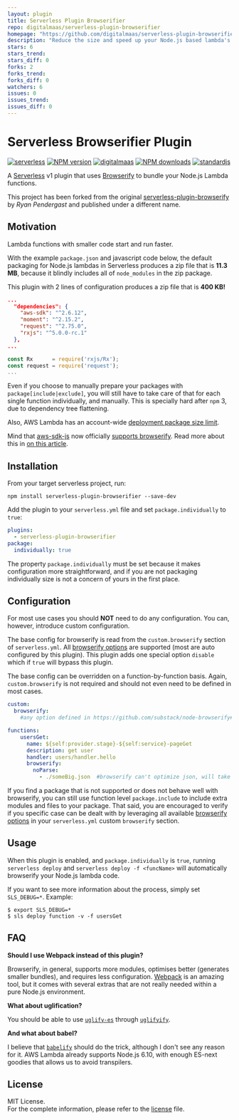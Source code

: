 ```yaml
---
layout: plugin
title: Serverless Plugin Browserifier
repo: digitalmaas/serverless-plugin-browserifier
homepage: "https://github.com/digitalmaas/serverless-plugin-browserifier"
description: "Reduce the size and speed up your Node.js based lambda's using browserify."
stars: 6
stars_trend: 
stars_diff: 0
forks: 2
forks_trend: 
forks_diff: 0
watchers: 6
issues: 0
issues_trend: 
issues_diff: 0
---
```


# Serverless Browserifier Plugin

[![serverless][serverless-badge]][serverless-url]
[![NPM version][version-badge]][npm-url]
[![digitalmaas][dmaas-badge]][dmaas-url]
[![NPM downloads][downloads-badge]][npm-url]
[![standardjs][standardjs-badge]][standardjs-url]

A [Serverless](https://serverless.com) v1 plugin that uses [Browserify][browserify-url] to bundle your Node.js Lambda functions.

This project has been forked from the original [serverless-plugin-browserify][original-plugin] by _Ryan Pendergast_ and published under a different name.

## Motivation

Lambda functions with smaller code start and run faster.

With the example `package.json` and javascript code below, the default packaging for Node.js lambdas in Serverless produces a zip file that is **11.3 MB**, because it blindly includes all of `node_modules` in the zip package.

This plugin with 2 lines of configuration produces a zip file that is **400 KB!**

```json
...
  "dependencies": {
    "aws-sdk": "^2.6.12",
    "moment": "^2.15.2",
    "request": "^2.75.0",
    "rxjs": "^5.0.0-rc.1"
  },
...
```

```javascript
const Rx      = require('rxjs/Rx');
const request = require('request');
...
```

Even if you choose to manually prepare your packages with `package[include|exclude]`, you will still have to take care of that for each single function individually, and manually. This is specially hard after `npm` 3, due to dependency tree flattening.

Also, AWS Lambda has an account-wide [deployment package size limit](http://docs.aws.amazon.com/lambda/latest/dg/limits.html).

Mind that [aws-sdk-js](https://github.com/aws/aws-sdk-js) now officially [supports browserify](https://github.com/aws/aws-sdk-js/issues/696). Read more about this in [on this article](https://rynop.wordpress.com/2016/11/01/aws-sdk-for-javascript-now-fully-componentized/).

## Installation

From your target serverless project, run:

```
npm install serverless-plugin-browserifier --save-dev
```

Add the plugin to your `serverless.yml` file and set `package.individually` to `true`:

```yaml
plugins:
  - serverless-plugin-browserifier
package:
  individually: true
```

The property `package.individually` must be set because it makes configuration more straightforward, and if you are not packaging individually size is not a concern of yours in the first place.

## Configuration

For most use cases you should **NOT** need to do any configuration. You can, however, introduce custom configuration.

The base config for browserify is read from the `custom.browserify` section of `serverless.yml`. All [browserify options][browserify-options] are supported (most are auto configured by this plugin). This plugin adds one special option `disable` which if `true` will bypass this plugin.

The base config can be overridden on a function-by-function basis. Again, `custom.browserify` is not required and should not even need to be defined in most cases.

```yaml
custom:
  browserify:
    #any option defined in https://github.com/substack/node-browserify#browserifyfiles--opts

functions:
    usersGet:
      name: ${self:provider.stage}-${self:service}-pageGet
      description: get user
      handler: users/handler.hello
      browserify:
        noParse:
          - ./someBig.json  #browserify can't optimize json, will take long time to parse for nothing
```

If you find a package that is not supported or does not behave well with browserify, you can still use function level `package.include` to include extra modules and files to your package. That said, you are encouraged to verify if you specific case can be dealt with by leveraging all available [browserify options](https://github.com/substack/node-browserify#browserifyfiles--opts) in your `serverless.yml` custom `browserify` section.

## Usage

When this plugin is enabled, and `package.individually` is `true`, running `serverless deploy` and `serverless deploy -f <funcName>` will automatically browserify your Node.js lambda code.

If you want to see more information about the process, simply set `SLS_DEBUG=*`. Example:

```
$ export SLS_DEBUG=*
$ sls deploy function -v -f usersGet
```

## FAQ

**Should I use Webpack instead of this plugin?**

Browserify, in general, supports more modules, optimises better (generates smaller bundles), and requires less configuration. [Webpack][webpack-github] is an amazing tool, but it comes with several extras that are not really needed within a pure Node.js environment.

**What about uglification?**

You should be able to use [`uglify-es`][uglify-url] through [`uglifyify`][uglifyify-url].

**And what about babel?**

I believe that [`babelify`][babelify-url] should do the trick, although I don't see any reason for it. AWS Lambda already supports Node.js 6.10, with enough ES-next goodies that allows us to avoid transpilers.

## License

MIT License.  
For the complete information, please refer to the [license](./LICENSE) file.

[serverless-badge]: https://img.shields.io/badge/serverless-%E2%9A%A1-yellow.svg?colorB=555555&style=flat-square
[version-badge]: https://img.shields.io/npm/v/serverless-plugin-browserifier.svg?style=flat-square
[downloads-badge]: https://img.shields.io/npm/dm/serverless-plugin-browserifier.svg?style=flat-square
[standardjs-badge]: https://img.shields.io/badge/code_style-standard-brightgreen.svg?style=flat-square
[dmaas-badge]: https://img.shields.io/badge/sponsored%20by-digitalmaas-green.svg?colorB=00CD98&style=flat-square
[serverless-url]: http://www.serverless.com
[npm-url]: https://www.npmjs.com/package/serverless-plugin-browserifier
[dmaas-url]: https://digitalmaas.com/
[standardjs-url]: https://standardjs.com/
[browserify-url]: http://browserify.org/
[browserify-options]: https://github.com/substack/node-browserify#browserifyfiles--opts
[webpack-github]: https://webpack.github.io/
[original-plugin]: https://github.com/doapp-ryanp/serverless-plugin-browserify
[uglify-url]: https://www.npmjs.com/package/uglify-es
[uglifyify-url]: https://www.npmjs.com/package/uglifyify
[babelify-url]: https://www.npmjs.com/package/babelify

